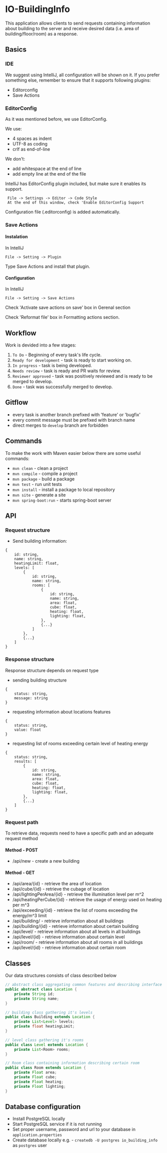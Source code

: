 # IO-BuildingInfo

This application allows clients to send requests containing information about building to the server
and receive desired data (i.e. area of building/floor/room) as a response.

## Basics
### IDE
We suggest using IntelliJ, all configuration will be shown on it.
If you prefer something else, remember to ensure that it supports following plugins:

* Editorconfig
* Save Actions

### EditorConfig

As it was mentioned before, we use EditorConfig.

We use:

* 4 spaces as indent
* UTF-8 as coding
* crlf as end-of-line

We don't:

* add whitespace at the end of line
* add empty line at the end of the file

IntelliJ has EditorConfig plugin included, but make sure it enables its support.
```
 File -> Settings -> Editor -> Code Style
 At the end of this window, check 'Enable EditorConfig Support
```

Configuration file (.editorconfig) is added automatically.

### Save Actions

#### Instalation

In IntelliJ
```
File -> Setting -> Plugin
```
Type Save Actions and install that plugin.

#### Configuration
In IntelliJ
```
File -> Setting -> Save Actions
```
Check 'Activate save actions on save' box in Gerenal section

Check 'Reformat file' box in Formatting actions section.

## Workflow
Work is devided into a few stages:
1. `To Do` - Beginning of every task's life cycle.
2. `Ready for development` - task is ready to start working on.
3. `In progress` - task is being developed. 
4. `Needs review` - task is ready and PR waits for review.
5. `Reviewer approved` - task was positively reviewed and is ready to be merged to develop.
6. `Done` - task was successfully merged to develop.

## Gitflow
* every task is another branch prefixed with 'feature' or 'bugfix'
* every commit message must be prefixed with branch name
* direct merges to `develop` branch are forbidden

## Commands
To make the work with Maven easier below there are some useful commands:
* `mvn clean` - clean a project
* `mvn compile` - compile a project
* `mvn package` - build a package
* `mvn test` - run unit tests
* `mvn install` - install a package to local repository
* `mvn site` - generate a site
* `mvn spring-boot:run` - starts spring-boot server

## API
### Request structure
* Send building information:
```
{
    id: string,
    name: string,
    heatingLimit: float,
    levels: [
        {
            id: string,
            name: string,
            rooms: [
                {
                    id: string,
                    name: string,
                    area: float,
                    cube: float,
                    heating: float,
                    lighting: float,
                },
                {...}
            ]
        },
        {...}
    ]
}
```
### Response structure
Response structure depends on request type
* sending building structure
```
{
    status: string,
    message: string
}
```

* requesting information about locations features
```
{
    status: string,
    value: float
}
```

* requesting list of rooms exceeding certain level of heating energy
```
{
    status: string,
    results: [
        {
            id: string,
            name: string,
            area: float,
            cube: float,
            heating: float,
            lighting: float,
        },
        {...}
    ]
}
```

### Request path
To retrieve data, requests need to have a specific path and an adequate
request method
#### Method - POST
* /api/new - create a new building
#### Method - GET
* /api/area/{id} - retrieve the area of location
* /api/cube/{id} - retrieve the cubage of location
* /api/lightingPerArea/{id} - retrieve the illumination level per m^2
* /api/heatingPerCube/{id} - retrieve the usage of energy used on heating per m^3
* /api/exceeding/{id} - retrieve the list of rooms exceeding the energy/m^3 limit
* /api/building/ - retrieve information about all buildings
* /api/building/{id} - retrieve information about certain building
* /api/level/ - retrieve information about all levels in all buildings
* /api/level/{id} - retrieve information about certain level
* /api/room/ - retrieve information about all rooms in all buildings
* /api/level/{id} - retrieve information about certain room

## Classes
Our data structures consists of class described below 

```java
// abstract class aggregating common features and describing interface of our data structures
public abstract class Location {
    private String id;
    private String name;
}

// building class gathering it's levels
public class Building extends Location {
    private List<Level> levels;
    private float heatingLimit;
}

// level class gathering it's rooms
public class Level extends Location {
    private List<Room> rooms;
}

// Room class containing information describing certain room
public class Room extends Location {
    private Float area;
    private Float cube;
    private Float heating;
    private Float lighting;
}
```

## Database configuration
* Install PostgreSQL locally
* Start PostgreSQL service if it is not running
* Set proper username, password and url to your database in `application.properties`
* Create database locally e.g. - `createdb -U postgres io_building_info` as `postgres` user